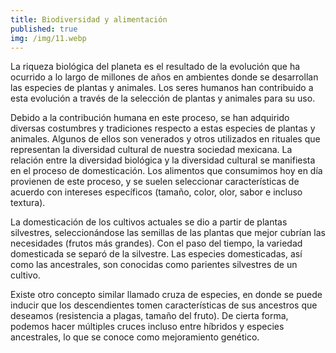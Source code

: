 ```yaml
---
title: Biodiversidad y alimentación
published: true
img: /img/11.webp
---
```


La riqueza biológica del planeta es el resultado de la evolución que ha ocurrido a lo largo de millones de años en ambientes donde se desarrollan las especies de plantas y animales. Los seres humanos han contribuido a esta evolución a través de la selección de plantas y animales para su uso.

Debido a la contribución humana en este proceso, se han adquirido diversas costumbres y tradiciones respecto a estas especies de plantas y animales. Algunos de ellos son venerados y otros utilizados en rituales que representan la diversidad cultural de nuestra sociedad mexicana. La relación entre la diversidad biológica y la diversidad cultural se manifiesta en el proceso de domesticación. Los alimentos que consumimos hoy en día provienen de este proceso, y se suelen seleccionar características de acuerdo con intereses específicos (tamaño, color, olor, sabor e incluso textura).

La domesticación de los cultivos actuales se dio a partir de plantas silvestres, seleccionándose las semillas de las plantas que mejor cubrían las necesidades (frutos más grandes). Con el paso del tiempo, la variedad domesticada se separó de la silvestre. Las especies domesticadas, así como las ancestrales, son conocidas como parientes silvestres de un cultivo.

Existe otro concepto similar llamado cruza de especies, en donde se puede inducir que los descendientes tomen características de sus ancestros que deseamos (resistencia a plagas, tamaño del fruto). De cierta forma, podemos hacer múltiples cruces incluso entre híbridos y especies ancestrales, lo que se conoce como mejoramiento genético.